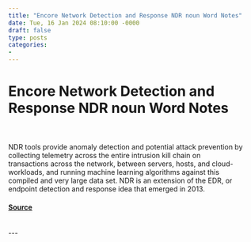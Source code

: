```yaml
---
title: "Encore Network Detection and Response NDR noun Word Notes"
date: Tue, 16 Jan 2024 08:10:00 -0000
draft: false
type: posts
categories: 
- 
---
```

# Encore Network Detection and Response NDR noun Word Notes

<br/>

<br/>
NDR tools provide anomaly detection and potential attack prevention by collecting telemetry across the entire intrusion kill chain on transactions across the network, between servers, hosts, and cloud-workloads, and running machine learning algorithms against this compiled and very large data set. NDR is an extension of the EDR, or endpoint detection and response idea that emerged in 2013.

#### [Source](https://thecyberwire.com/podcasts/word-notes/16/notes)

<br/>
---
